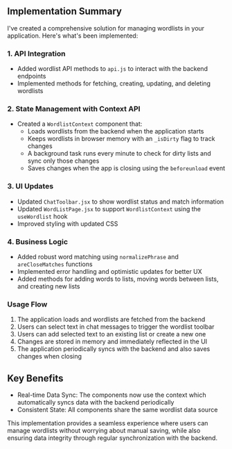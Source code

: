 ## Implementation Summary

I've created a comprehensive solution for managing wordlists in your application. Here's what's been implemented:

### 1. API Integration
- Added wordlist API methods to `api.js` to interact with the backend endpoints
- Implemented methods for fetching, creating, updating, and deleting wordlists

### 2. State Management with Context API
- Created a `WordlistContext` component that:
  - Loads wordlists from the backend when the application starts
  - Keeps wordlists in browser memory with an `_isDirty` flag to track changes
  - A background task runs every minute to check for dirty lists and sync only those changes
  - Saves changes when the app is closing using the `beforeunload` event

### 3. UI Updates
- Updated `ChatToolbar.jsx` to show wordlist status and match information
- Updated `WordListPage.jsx` to support `WordlistContext` using the `useWordlist` hook
- Improved styling with updated CSS

### 4. Business Logic
- Added robust word matching using `normalizePhrase` and `areCloseMatches` functions
- Implemented error handling and optimistic updates for better UX
- Added methods for adding words to lists, moving words between lists, and creating new lists

### Usage Flow

1. The application loads and wordlists are fetched from the backend
2. Users can select text in chat messages to trigger the wordlist toolbar
3. Users can add selected text to an existing list or create a new one
4. Changes are stored in memory and immediately reflected in the UI
5. The application periodically syncs with the backend and also saves changes when closing

## Key Benefits

- Real-time Data Sync: The components now use the context which automatically syncs data with the backend periodically
- Consistent State: All components share the same wordlist data source

This implementation provides a seamless experience where users can manage wordlists without worrying about manual saving, while also ensuring data integrity through regular synchronization with the backend.